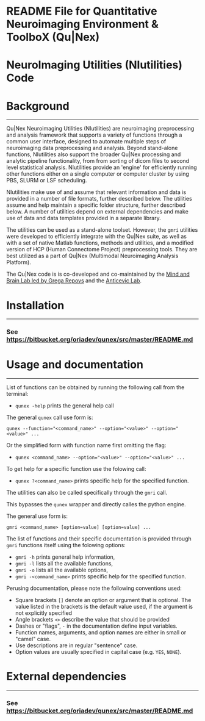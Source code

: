 # README File for Quantitative Neuroimaging Environment & ToolboX (Qu|Nex) 
# NeuroImaging Utilities (NIutilities) Code

Background
==========
---

Qu|Nex Neuroimaging Utilities (NIutilities) are neuroimaging
preprocessing and analysis framework that supports a variety of functions through a
common user interface, designed to automate multiple steps of neuroimaging
data preprocessing and analysis. Beyond stand-alone functions, NIutilities 
also support the broader Qu|Nex processing and analytic pipeline functionality, 
from from sorting of dicom files to second level statistical analysis. 
NIutilities provide an 'engine' for efficiently running other functions either 
on a single computer or computer cluster by using PBS, SLURM or LSF scheduling.

NIutilities make use of and assume that relevant information and data
is provided in a number of file formats, further described below. The utilities
assume and help maintain a specific folder structure, further described below.
A number of utilities depend on external dependencies and make use of data and
data templates provided in a separate library.

The utilities can be used as a stand-alone toolset. However, the `gmri` utilities
were developed to efficiently integrate with the Qu|Nex suite, as well as with a 
set of native Matlab functions, methods and utilities, and a modified version 
of HCP (Human Connectome Project) preprocessing tools. They are best utilized as 
a part of Qu|Nex (Multimodal Neuroimaging Analysis Platform).

The Qu|Nex code is is co-developed and co-maintained by the 
[Mind and Brain Lab led by Grega Repovs](http://psy.ff.uni-lj.si/mblab/en) 
and the [Anticevic Lab](http://anticeviclab.yale.edu/).

Installation
===============================
---

### See https://bitbucket.org/oriadev/qunex/src/master/README.md


Usage and documentation
===============================
---

List of functions can be obtained by running the following call from the terminal: 

* `qunex -help` prints the general help call

The general `qunex` call use form is:

`qunex --function="<command_name>" --option="<value>" --option="<value>" ...`

Or the simplified form with function name first omitting the flag:

* `qunex <command_name> --option="<value>" --option="<value>" ...`

To get help for a specific function use the folowing call:

* `qunex ?<command_name>` prints specific help for the specified function.

The utilities can also be called specifically through the `gmri` call. 

This bypasses the `qunex` wrapper and directly calles the python engine. 

The general use form is:

`gmri <command_name> [option=value] [option=value] ...`

The list of functions and their specific documentation is provided through `gmri`
functions itself using the folowing options:

* `gmri -h` prints general help information,
* `gmri -l` lists all the available functions,
* `gmri -o` lists all the available options,
* `gmri -<command_name>` prints specific help for the specified function.

Perusing documentation, please note the following conventions used:

* Square brackets `[]` denote an option or argument that is optional. The
  value listed in the brackets is the default value used, if the argument
  is not explicitly specified
* Angle brackets `<>` describe the value that should be provided
* Dashes or "flags", `-` in the documentation define input variables.
* Function names, arguments, and option names are either in small or "camel" case.
* Use descriptions are in regular "sentence" case.
* Option values are usually specified in capital case (e.g. `YES`, `NONE`).


External dependencies
=====================
---

### See https://bitbucket.org/oriadev/qunex/src/master/README.md


[Mind and Brain Lab]: http://mblab.si
[Anticevic Lab]: http://anticeviclab.yale.edu

